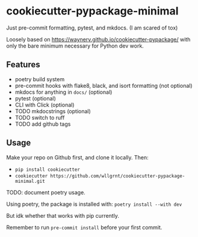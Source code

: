 # cookiecutter-pypackage-minimal
Just pre-commit formatting, pytest, and mkdocs. (I am scared of tox)

Loosely based on https://waynerv.github.io/cookiecutter-pypackage/ with only the bare minimum necessary for Python dev work.

## Features
- poetry build system
- pre-commit hooks with flake8, black, and isort formatting (not optional)
- mkdocs for anything in `docs/` (optional)
- pytest (optional)
- CLI with Click (optional) 
- TODO mkdocstrings (optional)
- TODO switch to ruff
- TODO add github tags

## Usage

Make your repo on Github first, and clone it locally. Then:
- `pip install cookiecutter`
- `cookiecutter https://github.com/wllgrnt/cookiecutter-pypackage-minimal.git`

TODO: document poetry usage.

Using poetry, the package is installed with:
`poetry install --with dev`

But idk whether that works with pip currently.

Remember to run `pre-commit install` before your first commit.